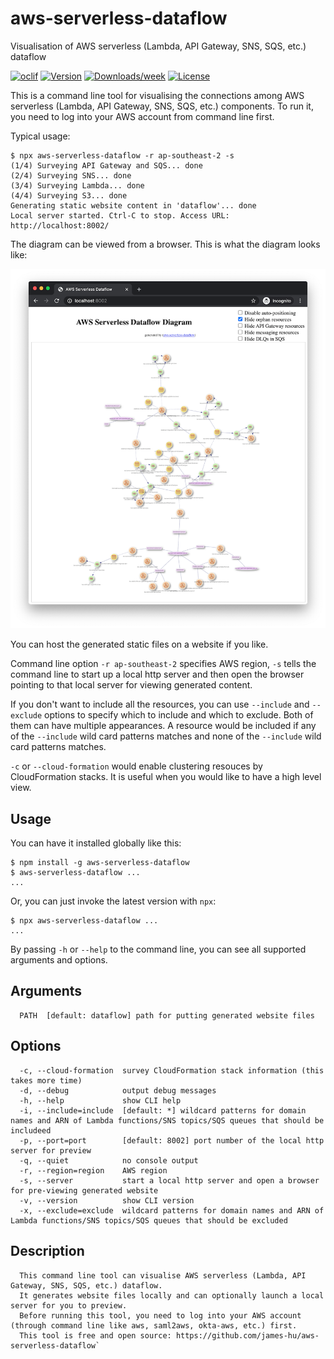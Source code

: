 aws-serverless-dataflow
=======================

Visualisation of AWS serverless (Lambda, API Gateway, SNS, SQS, etc.) dataflow

[![oclif](https://img.shields.io/badge/cli-oclif-brightgreen.svg)](https://oclif.io)
[![Version](https://img.shields.io/npm/v/aws-serverless-dataflow.svg)](https://npmjs.org/package/aws-serverless-dataflow)
[![Downloads/week](https://img.shields.io/npm/dw/aws-serverless-dataflow.svg)](https://npmjs.org/package/aws-serverless-dataflow)
[![License](https://img.shields.io/npm/l/aws-serverless-dataflow.svg)](https://github.com/james-hu/aws-serverless-dataflow/blob/master/package.json)

This is a command line tool for visualising the connections among AWS serverless (Lambda, API Gateway, SNS, SQS, etc.) components. To run it, you need to log into your AWS account from command line first.

Typical usage:

```sh-session
$ npx aws-serverless-dataflow -r ap-southeast-2 -s
(1/4) Surveying API Gateway and SQS... done
(2/4) Surveying SNS... done
(3/4) Surveying Lambda... done
(4/4) Surveying S3... done
Generating static website content in 'dataflow'... done
Local server started. Ctrl-C to stop. Access URL: http://localhost:8002/
```

The diagram can be viewed from a browser. This is what the diagram looks like:

![Screenshot](doc/aws-serverless-dataflow_screenshot.png)

You can host the generated static files on a website if you like.

Command line option `-r ap-southeast-2` specifies AWS region,
`-s` tells the command line to start up a local http server and then open the browser pointing to that local server for viewing generated content.

If you don't want to include all the resources,
you can use `--include` and `--exclude` options to specify which to include and which to exclude.
Both of them can have multiple appearances.
A resource would be included if any of the `--include` wild card patterns matches and none of the `--include` wild card patterns matches.

`-c` or `--cloud-formation` would enable clustering resouces by CloudFormation stacks.
It is useful when you would like to have a high level view.

## Usage

You can have it installed globally like this:

```sh-session
$ npm install -g aws-serverless-dataflow
$ aws-serverless-dataflow ...
...
```

Or, you can just invoke the latest version with `npx`:

```sh-session
$ npx aws-serverless-dataflow ...
...
```

By passing `-h` or `--help` to the command line, you can see all supported arguments and options.

## Arguments

```sh-session
  PATH  [default: dataflow] path for putting generated website files
```

## Options

```sh-session
  -c, --cloud-formation  survey CloudFormation stack information (this takes more time)
  -d, --debug            output debug messages
  -h, --help             show CLI help
  -i, --include=include  [default: *] wildcard patterns for domain names and ARN of Lambda functions/SNS topics/SQS queues that should be includeed
  -p, --port=port        [default: 8002] port number of the local http server for preview
  -q, --quiet            no console output
  -r, --region=region    AWS region
  -s, --server           start a local http server and open a browser for pre-viewing generated website
  -v, --version          show CLI version
  -x, --exclude=exclude  wildcard patterns for domain names and ARN of Lambda functions/SNS topics/SQS queues that should be excluded
```

## Description

```sh-session
  This command line tool can visualise AWS serverless (Lambda, API Gateway, SNS, SQS, etc.) dataflow.
  It generates website files locally and can optionally launch a local server for you to preview.
  Before running this tool, you need to log into your AWS account (through command line like aws, saml2aws, okta-aws, etc.) first.
  This tool is free and open source: https://github.com/james-hu/aws-serverless-dataflow`
```
